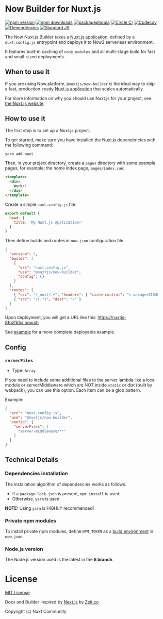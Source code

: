 
# Now Builder for Nuxt.js


[![npm version][npm-version-src]][npm-version-href]
[![npm downloads][npm-downloads-src]][npm-downloads-href]
[![packagephobia][packagephobia-src]][packagephobia-href]
[![Circle CI][circle-ci-src]][circle-ci-href]
[![Codecov][codecov-src]][codecov-href]
[![Dependencies][david-dm-src]][david-dm-href]
[![Standard JS][standard-js-src]][standard-js-href]

The Now Nuxt.js Builder takes a [Nuxt.js application](https://nuxtjs.org), defined by a `nuxt.config.js` entrypoint and deploys it to Now2 serverless environment.

It features built-in caching of `node_modules` and all multi-stage build for fast and small-sized deployments.

## When to use it

If you are using Now platform, `@nuxtjs/now-builder` is the ideal way to ship a fast, production-ready [Nuxt.js application](https://nuxtjs.org) that scales automatically.

For more information on why you should use Nuxt.js for your project, see [the Nuxt.js website](https://nuxtjs.org).

## How to use it

The first step is to set up a Nuxt.js project.

To get started, make sure you have installed the Nuxt.js dependencies with the following command:

```bash
yarn add nuxt
```

Then, in your project directory, create a `pages` directory with some example pages, for example; the home index page, `pages/index.vue`:

```html
<template>
  <div>
    Works!
  </div>
</template>
```

Create a simple `nuxt.config.js` file:

```js
export default {
  head: {
    title: 'My Nuxt.js Application!'
  }
}
```

Then define builds and routes in `now.json` configuration file:

```json
{
  "version": 2,
  "builds": [
    {
      "src": "nuxt.config.js",
      "use": "@nuxtjs/now-builder",
      "config": {}
    }
  ],
  "routes": [
    { "src": "/_nuxt/.+", "headers": { "cache-control": "s-maxage=31536000" } },
    { "src": "/(.*)", "dest": "/" }
  ]
}
```

Upon deployment, you will get a URL like this: https://nuxtjs-8fnzfb1ci.now.sh

See [example](./example) for a more complete deployable example.

## Config

### `serverFiles`

- Type: `Array`

If you need to include some additional files to the server lambda like a local module or serverMiddleware which are NOT inside `static` or dist (built by webpack),
you can use this option. Each item can be a glob pattern.

Example:

```json
{
  "src": "nuxt.config.js",
  "use": "@nuxtjs/now-builder",
  "config": {
    "serverFiles": [
      "server-middleware/**"
    ]
  }
}
```

## Technical Details

### Dependencies installation

The installation algorithm of dependencies works as follows:

- If a `package-lock.json` is present, `npm install` is used
- Otherwise, `yarn` is used.

**NOTE:** Using `yarn` is HIGHLY recommended!

### Private npm modules

To install private npm modules, define `NPM_TOKEN` as a [build environment](https://zeit.co/docs/v2/deployments/configuration#build.env) in `now.json`.

### Node.js version

The Node.js version used is the latest in the **8 branch**.

# License

[MIT License](./LICENSE)

Docs and Builder inspired by [Next.js](https://nextjs.org) by [Zeit.co](https://zeit.co)

Copyright (c) Nuxt Community

<!-- Badges -->
[npm-version-src]: https://flat.badgen.net/npm/dt/@nuxtjs/now-builder
[npm-version-href]: https://npmjs.com/package/@nuxtjs/now-builder

[npm-downloads-src]: https://flat.badgen.net/npm/v/@nuxtjs/now-builder
[npm-downloads-href]: https://npmjs.com/package/@nuxtjs/now-builder

[circle-ci-src]: https://flat.badgen.net/circleci/github/nuxt/now-builder
[circle-ci-href]: https://circleci.com/gh/nuxt/now-builder

[codecov-src]: https://flat.badgen.net/codecov/c/github/nuxt/now-builder
[codecov-href]: https://codecov.io/gh/nuxt/now-builder

[david-dm-src]: https://flat.badgen.net/david/dep/nuxt/now-builder
[david-dm-href]: https://david-dm.org/nuxt/now-builder

[standard-js-src]: https://flat.badgen.net/badge/code%20style/standard/f2a
[standard-js-href]: https://standardjs.com

[packagephobia-src]: https://flat.badgen.net/packagephobia/install/@nuxtjs/now-builder
[packagephobia-href]: https://packagephobia.now.sh/result?p=@nuxtjs/now-builder
